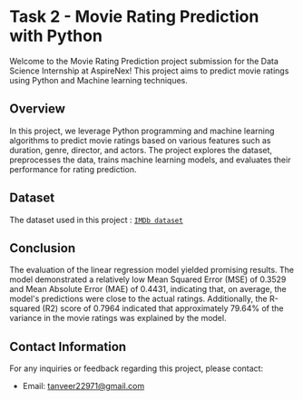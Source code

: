 # Task 2 - Movie Rating Prediction with Python

Welcome to the Movie Rating Prediction project submission for the Data Science Internship at AspireNex! This project aims to predict movie ratings using Python and Machine learning techniques.

## Overview

In this project, we leverage Python programming and machine learning algorithms to predict movie ratings based on various features such as duration, genre, director, and actors. The project explores the dataset, preprocesses the data, trains machine learning models, and evaluates their performance for rating prediction.

## Dataset

The dataset used in this project : <a href = "https://www.kaggle.com/datasets/adrianmcmahon/imdb-india-movies"> `IMDb dataset`</a>

## Conclusion
The evaluation of the linear regression model yielded promising results. The model demonstrated a relatively low Mean Squared Error (MSE) of 0.3529 and Mean Absolute Error (MAE) of 0.4431, indicating that, on average, the model's predictions were close to the actual ratings. Additionally, the R-squared (R2) score of 0.7964 indicated that approximately 79.64% of the variance in the movie ratings was explained by the model.

## Contact Information
For any inquiries or feedback regarding this project, please contact:
- Email: tanveer22971@gmail.com
